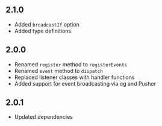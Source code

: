 ## 2.1.0
- Added `broadcastIf` option
- Added type definitions

## 2.0.0
- Renamed `register` method to `registerEvents`
- Renamed `event` method to `dispatch`
- Replaced listener classes with handler functions
- Added support for event broadcasting via og and Pusher

## 2.0.1
- Updated dependencies